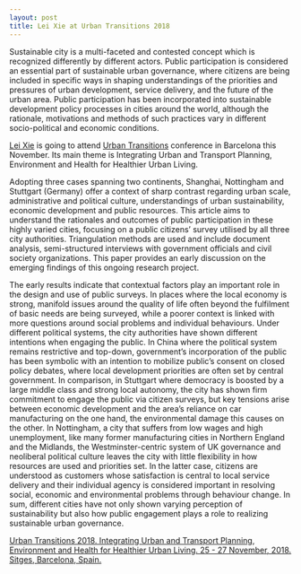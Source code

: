 ```yaml
---
layout: post
title: Lei Xie at Urban Transitions 2018
---
```


Sustainable city is a multi-faceted and contested concept which is recognized differently by different actors. Public participation is considered an essential part of sustainable urban governance, where citizens are being included in specific ways in shaping understandings of the priorities and pressures of urban development, service delivery, and the future of the urban area. Public participation has been incorporated into sustainable development policy processes in cities around the world, although the rationale, motivations and methods of such practices vary in different socio-political and economic conditions.

[Lei Xie](https://www.nottingham.ac.uk/sociology/people/lei.xie)
is going to attend [Urban Transitions](https://www.elsevier.com/events/conferences/urban-transitions) conference in Barcelona this November. Its main theme is Integrating Urban and Transport Planning, Environment and Health for Healthier Urban Living.

Adopting three cases spanning two continents, Shanghai, Nottingham and Stuttgart (Germany) offer a context of sharp contrast regarding urban scale, administrative and political culture, understandings of urban sustainability, economic development and public resources. This article aims to understand the rationales and outcomes of public participation in these highly varied cities, focusing on a public citizens’ survey utilised by all three city authorities. Triangulation methods are used and include document analysis, semi-structured interviews with government officials and civil society organizations. This paper provides an early discussion on the emerging findings of this ongoing research project. 

The early results indicate that contextual factors play an important role in the design and use of public surveys. In places where the local economy is strong, manifold issues around the quality of life often beyond the fulfilment of basic needs are being surveyed, while a poorer context is linked with more questions around social problems and individual behaviours. Under different political systems, the city authorities have shown different intentions when engaging the public. In China where the political system remains restrictive and top-down, government’s incorporation of the public has been symbolic with an intention to mobilize public’s consent on closed policy debates, where local development priorities are often set by central government. In comparison, in Stuttgart where democracy is boosted by a large middle class and strong local autonomy, the city has shown firm commitment to engage the public via citizen surveys, but key tensions arise between economic development and the area’s reliance on car manufacturing on the one hand, the environmental damage this causes on the other. In Nottingham, a city that suffers from low wages and high unemployment, like many former manufacturing cities in Northern England and the Midlands, the Westminster-centric system of UK governance and neoliberal political culture leaves the city with little flexibility in how resources are used and priorities set. In the latter case, citizens are understood as customers whose satisfaction is central to local service delivery and their individual agency is considered important in resolving social, economic and environmental problems through behaviour change. In sum, different cities have not only shown varying perception of sustainability but also how public engagement plays a role to realizing sustainable urban governance.

[Urban Transitions 2018. Integrating Urban and Transport Planning, Environment and Health for Healthier Urban Living. 25 - 27 November, 2018. Sitges, Barcelona, Spain.](https://www.elsevier.com/events/conferences/urban-transitions/programme)